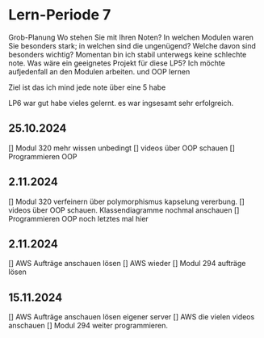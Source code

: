 # Lern-Periode 7

Grob-Planung
Wo stehen Sie mit Ihren Noten? In welchen Modulen waren Sie besonders stark; in welchen sind die ungenügend? Welche davon sind besonders wichtig? Momentan bin ich stabil unterwegs keine schlechte note.
Was wäre ein geeignetes Projekt für diese LP5? Ich möchte aufjedenfall an den Modulen arbeiten. und OOP lernen

Ziel ist das ich mind jede note über eine 5 habe


LP6 war gut habe vieles gelernt. es war ingsesamt sehr erfolgreich.

## 25.10.2024
[] Modul 320 mehr wissen unbedingt
[] videos über OOP schauen
[] Programmieren OOP


## 2.11.2024
[] Modul 320 verfeinern über polymorphismus kapselung vererbung.
[] videos über OOP schauen. Klassendiagramme nochmal anschauen
[] Programmieren OOP noch letztes mal hier



## 2.11.2024
[] AWS Aufträge anschauen lösen
[] AWS wieder
[] Modul 294 aufträge lösen


## 15.11.2024
[] AWS Aufträge anschauen lösen eigener server
[] AWS die vielen videos anschauen
[] Modul 294 weiter programmieren.
